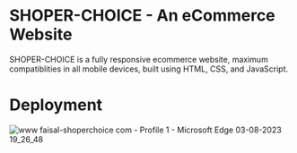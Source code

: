 # SHOPER-CHOICE - An eCommerce Website

SHOPER-CHOICE is a fully responsive ecommerce website, maximum compatiblities in all mobile devices, built using HTML, CSS, and JavaScript.

# Deployment

![www faisal-shoperchoice com - Profile 1 - Microsoft​ Edge 03-08-2023 19_26_48](https://github.com/SDE-FAISAL/SHOPER-CHOICE/assets/77503199/eaa73693-17e5-40ce-ba9b-b03a551bd661)
